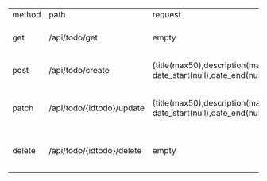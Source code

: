 <table>
    <tr>
        <td>method</td>
        <td>path</td>
        <td>request</td>
        <td>response</td>
    </tr>
    <tr>
        <td>get</td>
        <td>/api/todo/get</td>
        <td>empty</td>
        <td>{data: object, message: sting} http<div>200/404</td>
    </tr>
    <tr>
        <td>post</td>
        <td>/api/todo/create</td>
        <td>{title(max50),description(max:200),<br>date_start(null),date_end(null)}</td>
        <td>{data: object, message: sting} http<div>201/404</td>
    </tr>
    <tr>
        <td>patch</td>
        <td>/api/todo/{idtodo}/update</td>
        <td>{title(max50),description(max:200),<div>date_start(null),date_end(null)}</td>
        <td>{data: object, message: sting} http<div>200/404<div><br></td>
    </tr>
    <tr>
        <td>delete</td>
        <td>/api/todo/{idtodo}/delete</td>
        <td>empty</td>
        <td>{ data:empty<span style="font-size: 1rem;">message: sting}</span>http<div>200/404</td>
    </tr>
</table>
